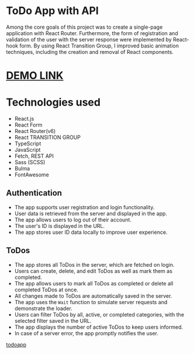 # ToDo App with API 
Among the core goals of this project was to create a single-page application with React Router. Furthermore, the form of registration and validation of the user with the server response were implemented by React-hook form. By using React Transition Group, I improved basic animation techniques, including the creation and removal of React components.

# [DEMO LINK](https://vasyliev-anton.github.io/react_todo-app/)

# Technologies used
- React.js
- React Form
- React Router(v6)
- React TRANSITION GROUP
- TypeScript
- JavaScript
- Fetch, REST API
- Sass (SCSS)
- Bulma
- FontAwesome

## Authentication
- The app supports user registration and login functionality.
- User data is retrieved from the server and displayed in the app.
- The app allows users to log out of their account.
- The user's ID is displayed in the URL.
- The app stores user ID data locally to improve user experience.

## ToDos
- The app stores all ToDos in the server, which are fetched on login.
- Users can create, delete, and edit ToDos as well as mark them as completed.
- The app allows users to mark all ToDos as completed or delete all completed ToDos at once.
- All changes made to ToDos are automatically saved in the server.
- The app uses the `Wait` function to simulate server requests and demonstrate the loader.
- Users can filter ToDos by all, active, or completed categories, with the selected filter saved in the URL.
- The app displays the number of active ToDos to keep users informed.
- In case of a server error, the app promptly notifies the user.

[todoapp](./description/todoapp.gif)
